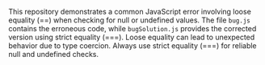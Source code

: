 This repository demonstrates a common JavaScript error involving loose equality (==) when checking for null or undefined values. The file `bug.js` contains the erroneous code, while `bugSolution.js` provides the corrected version using strict equality (===).  Loose equality can lead to unexpected behavior due to type coercion.  Always use strict equality (===) for reliable null and undefined checks.